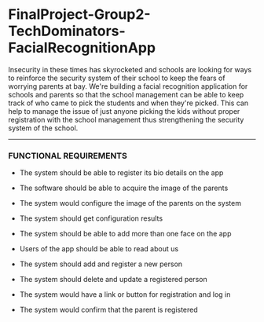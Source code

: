 # FinalProject-Group2-TechDominators-FacialRecognitionApp

Insecurity in these times has skyrocketed and schools are looking for ways to reinforce the security system of their school to keep the fears of worrying parents at bay. We're building a facial recognition application for schools and parents so that the school management  can be able to keep track of who came to pick the students and when they're picked. This can help to manage the issue of just anyone picking the kids without proper registration with the school management thus strengthening the security system of the school. 

----
### FUNCTIONAL REQUIREMENTS 

* The system should be able to register its bio details on the app 

* The software should be able to acquire the image of the parents 

* The system would configure the image of the parents on the system 

* The system should get configuration results 

* The system should be able to add more than one face on the app 

* Users of the app should be able to read about us 

* The system should add and register a new person 

* The system should delete and update a registered person 

* The system would have a link or button for registration and log in 

* The system would confirm that the parent is registered

